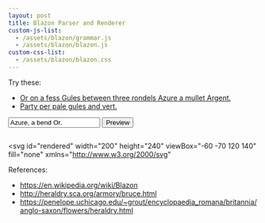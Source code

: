 ```yaml
---
layout: post
title: Blazon Parser and Renderer
custom-js-list:
  - /assets/blazon/grammar.js
  - /assets/blazon/blazon.js
custom-css-list:
  - /assets/blazon/blazon.css
---
```


Try these:

- <a class="example" href="#">Or on a fess Gules between three rondels Azure a mullet Argent.</a>
- <a class="example" href="#">Party per pale gules and vert.</a>

<form id="form">
  <input type="text" id="blazon-input" value="Azure, a bend Or.">

  <button type="submit">
  Preview
  </button>
</form>

<pre id="error"></pre>

<svg
  id="rendered"
  width="200"
  height="240"
  viewBox="-60 -70 120 140"
  fill="none"
  xmlns="http://www.w3.org/2000/svg"
>
</svg>

References:

- https://en.wikipedia.org/wiki/Blazon
- http://heraldry.sca.org/armory/bruce.html
- https://penelope.uchicago.edu/~grout/encyclopaedia_romana/britannia/anglo-saxon/flowers/heraldry.html
